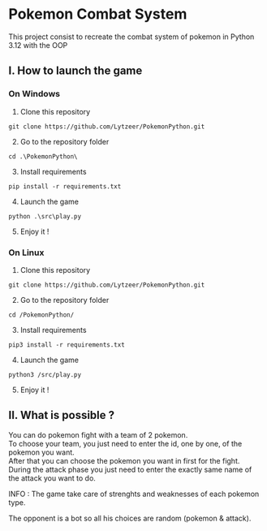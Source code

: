 # Pokemon Combat System

This project consist to recreate the combat system of pokemon in Python 3.12 with the OOP

## I. How to launch the game

### On Windows

1. Clone this repository
```shell
git clone https://github.com/Lytzeer/PokemonPython.git
```
2. Go to the repository folder
```shell
cd .\PokemonPython\
```
3. Install requirements
```shell
pip install -r requirements.txt
```
4. Launch the game
```shell
python .\src\play.py
```
5. Enjoy it !

### On Linux

1. Clone this repository
```shell
git clone https://github.com/Lytzeer/PokemonPython.git
```
2. Go to the repository folder
```shell
cd /PokemonPython/
```
3. Install requirements
```shell
pip3 install -r requirements.txt
```
4. Launch the game
```shell
python3 /src/play.py
```
5. Enjoy it !

## II. What is possible ?

You can do pokemon fight with a team of 2 pokemon.  
To choose your team, you just need to enter the id, one by one, of the pokemon you want.  
After that you can choose the pokemon you want in first for the fight.  
During the attack phase you just need to enter the exactly same name of the attack you want to do.  

INFO : The game take care of strenghts and weaknesses of each pokemon type.

The opponent is a bot so all his choices are random (pokemon & attack).